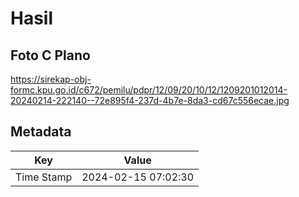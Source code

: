 # Hasil

## Foto C Plano

https://sirekap-obj-formc.kpu.go.id/c672/pemilu/pdpr/12/09/20/10/12/1209201012014-20240214-222140--72e895f4-237d-4b7e-8da3-cd67c556ecae.jpg


## Metadata

| Key        | Value               |
| ---------- | ------------------- |
| Time Stamp | 2024-02-15 07:02:30 |



